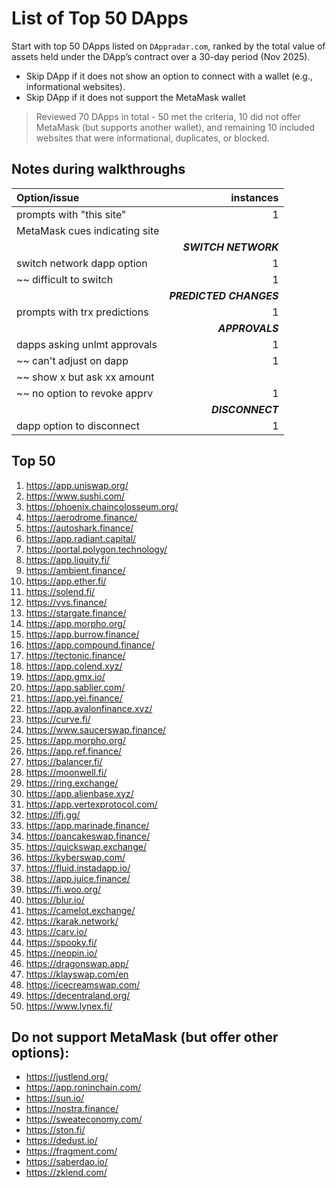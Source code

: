 # List of Top 50 DApps

Start with top 50 DApps listed on `DAppradar.com`, ranked by the total value of assets held under the DApp’s contract over a 30-day period (Nov 2025).
- Skip DApp if it does not show an option to connect with a wallet (e.g., informational websites).
- Skip DApp if it does not support the MetaMask wallet

> Reviewed 70 DApps in total - 50 met the criteria, 10 did not offer MetaMask (but supports another wallet), and remaining 10 included websites that were informational, duplicates, or blocked.

## Notes during walkthroughs

| Option/issue                   | instances  |
| :----------------------------- | ---------: |
| prompts with "this site"       | 1          |
| MetaMask cues indicating site  |            |
||                       ***SWITCH NETWORK*** |
| switch network dapp option     | 1          |
| ~~ difficult to switch         | 1          |
||                    ***PREDICTED CHANGES*** |
| prompts with trx predictions   | 1          |
||                            ***APPROVALS*** |
| dapps asking unlmt approvals   | 1          |
| ~~ can't adjust on dapp        | 1          |
| ~~ show x but ask xx amount    |            |
| ~~ no option to revoke apprv   | 1          |
||                           ***DISCONNECT*** |
| dapp option to disconnect      | 1          |


## Top 50
1. https://app.uniswap.org/
2. https://www.sushi.com/
3. https://phoenix.chaincolosseum.org/
4. https://aerodrome.finance/
5. https://autoshark.finance/
6. https://app.radiant.capital/
7. https://portal.polygon.technology/
8. https://app.liquity.fi/
9. https://ambient.finance/
10. https://app.ether.fi/
11. https://solend.fi/
12. https://vvs.finance/
13. https://stargate.finance/
14. https://app.morpho.org/
15. https://app.burrow.finance/
16. https://app.compound.finance/
17. https://tectonic.finance/
18. https://app.colend.xyz/
19. https://app.gmx.io/
20. https://app.sablier.com/
21. https://app.yei.finance/
22. https://app.avalonfinance.xyz/
23. https://curve.fi/
24. https://www.saucerswap.finance/
25. https://app.morpho.org/
26. https://app.ref.finance/
27. https://balancer.fi/
28. https://moonwell.fi/
29. https://ring.exchange/
30. https://app.alienbase.xyz/
31. https://app.vertexprotocol.com/
32. https://lfj.gg/
33. https://app.marinade.finance/
34. https://pancakeswap.finance/
35. https://quickswap.exchange/
36. https://kyberswap.com/
37. https://fluid.instadapp.io/
38. https://app.juice.finance/
39. https://fi.woo.org/
40. https://blur.io/
41. https://camelot.exchange/
42. https://karak.network/
43. https://carv.io/
44. https://spooky.fi/
45. https://neopin.io/
46. https://dragonswap.app/
47. https://klayswap.com/en
48. https://icecreamswap.com/
49. https://decentraland.org/
50. https://www.lynex.fi/


## Do not support MetaMask (but offer other options):
- https://justlend.org/
- https://app.roninchain.com/
- https://sun.io/
- https://nostra.finance/
- https://sweateconomy.com/
- https://ston.fi/
- https://dedust.io/
- https://fragment.com/
- https://saberdao.io/
- https://zklend.com/

